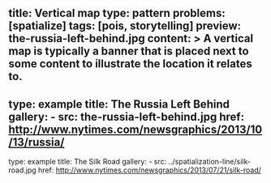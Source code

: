 title: Vertical map
type: pattern
problems: [spatialize]
tags: [pois, storytelling]
preview: the-russia-left-behind.jpg
content: >
    A vertical map is typically a banner that is placed next to some content to illustrate the location it relates to. 
---
type: example
title: The Russia Left Behind
gallery: 
    - src: the-russia-left-behind.jpg
      href: http://www.nytimes.com/newsgraphics/2013/10/13/russia/
---
type: example
title: The Silk Road
gallery:
    - src: ../spatialization-line/silk-road.jpg
      href: http://www.nytimes.com/newsgraphics/2013/07/21/silk-road/